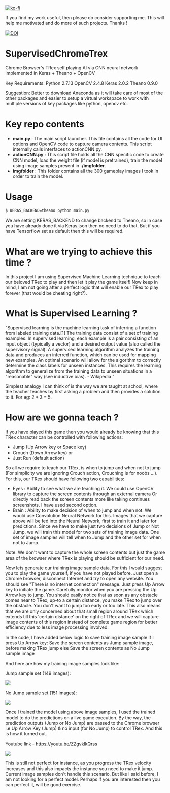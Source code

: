[![ko-fi](https://www.ko-fi.com/img/githubbutton_sm.svg)](https://ko-fi.com/V7V01IK53)

If you find my work useful, then please do consider supporting me. This will help me motivated and do more of such projects. 
Thanks !


[![DOI](https://zenodo.org/badge/91363258.svg)](https://zenodo.org/badge/latestdoi/91363258)
# SupervisedChromeTrex
Chrome Browser's TRex self playing AI via CNN neural network implemented in Keras + Theano + OpenCV

Key Requirements:
Python 2.7.13
OpenCV 2.4.8
Keras 2.0.2
Theano 0.9.0

Suggestion: Better to download Anaconda as it will take care of most of the other packages and easier to setup a virtual workspace to work with multiple versions of key packages like python, opencv etc.


# Key repo contents
- **main.py** : The main script launcher. This file contains all the code for UI options and OpenCV code to capture camera contents. This script internally calls interfaces to actionCNN.py.
- **actionCNN.py** : This script file holds all the CNN specific code to create CNN model, load the weight file (if model is pretrained), train the model using image samples present in **./imgfolder**.
- **imgfolder** : This folder contains all the 300 gameplay images I took in order to train the model.

# Usage
```bash
$ KERAS_BACKEND=theano python main.py 
```
We are setting KERAS_BACKEND to change backend to Theano, so in case you have already done it via Keras.json then no need to do that. But if you have Tensorflow set as default then this will be required.


# What are we trying to achieve this time ?
In this project I am using Supervised Machine Learning technique to teach our beloved TRex to play and then let it play the game itself!  Now keep in mind, I am not going after a perfect logic that will enable our TRex to play forever (that would be cheating right?).
 
# What is Supervised Learning ?
"Supervised learning is the machine learning task of inferring a function from labeled training data.[1] The training data consist of a set of training examples. In supervised learning, each example is a pair consisting of an input object (typically a vector) and a desired output value (also called the supervisory signal). A supervised learning algorithm analyzes the training data and produces an inferred function, which can be used for mapping new examples. An optimal scenario will allow for the algorithm to correctly determine the class labels for unseen instances. This requires the learning algorithm to generalize from the training data to unseen situations in a "reasonable" way (see inductive bias). - Wikipedia "
 
Simplest analogy I can think of is the way we are taught at school, where the teacher teaches by first asking a problem and then provides a solution to it. For eg: 2 + 3 = 5.

# How are we gonna teach ?
If you have played this game then you would already be knowing that this TRex character can be controlled with following actions:
- Jump (Up Arrow key or Space key)
- Crouch (Down Arrow key) or
- Just Run (default action)
 
So all we require to teach our TRex, is when to jump and when not to jump (For simplicity we are ignoring Crouch action, Crouching is for noobs ...).
For this, our TRex should have following two capabilities:
- Eyes : Ability to see what we are teaching it. We could use OpenCV library to capture the screen contents through an external camera Or directly read back the screen contents more like taking continues screenshots. I have used second option.
- Brain : Ability to make decision of when to jump and when not. We would use Convolution Neural Network for this. Images that we capture above will be fed into the Neural Network, first to train it and later for predictions. Since we have to make just two decisions of Jump or Not Jump, we will train this model for two sets of training image data. One set of image samples will tell when to Jump and the other set for when not to Jump.
 
Note: We don't want to capture the whole screen contents but just the game area of the browser where TRex is playing should be sufficient for our need.
 
Now lets generate our training image sample data. For this I would suggest you to play the game yourself, if you have not played before. Just open a Chrome browser, disconnect Internet and try to open any website. You should see "There is no internet connection" message. Just press Up Arrow key to initiate the game.
Carefully monitor when you are pressing the Up Arrow key to jump. You should easily notice that as soon as any obstacle comes near to TRex, up-to a certain distance, you make TRex to jump over the obstacle. You don't want to jump too early or too late. This also means that we are only concerned about that small region around TRex which extends till this 'certain distance' on the right of TRex and we will capture image contents of this region instead of complete game region for better efficiency due to less image processing involved.
 
In the code, I have added below logic to save training image sample
if  I press Up Arrow key:
      Save the screen contents as Jump sample image, before making TRex jump
else
      Save the screen contents as No Jump sample image
 
And here are how my training image samples look like:
 
Jump sample set (149 images):

![](https://github.com/asingh33/SupervisedChromeTrex/blob/master/misc/jump.gif)


No Jump sample set (151 images):

![](https://github.com/asingh33/SupervisedChromeTrex/blob/master/misc/NoJump.gif)
 
Once I trained the model using above image samples, I used the trained model to do the predictions on a live game execution. By the way, the prediction outputs (Jump or No Jump) are passed to the Chrome browser i.e Up Arrow Key (Jump) & no input (for No Jump) to control TRex. And this is how it turned out.

Youtube link - https://youtu.be/ZZgvklkQrss

![](https://j.gifs.com/DRg4mn.gif)


This is still not perfect for instance, as you progress the TRex velocity increases and this also impacts the instance you need to make it jump. Current image samples don't handle this scenario. But like I said before, I am not looking for a perfect model. Perhaps if you are interested then you can perfect it, will be good exercise.

